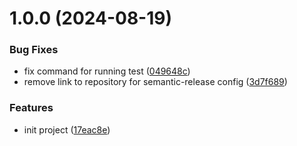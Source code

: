 # 1.0.0 (2024-08-19)


### Bug Fixes

* fix command for running test ([049648c](https://github.com/rozhkoy/password-strength-analyzer/commit/049648cd052b11ee07506b356383980a6ad37370))
* remove link to repository for semantic-release config ([3d7f689](https://github.com/rozhkoy/password-strength-analyzer/commit/3d7f68940bdd64db1f532f4ccef6387c050249b1))


### Features

* init project ([17eac8e](https://github.com/rozhkoy/password-strength-analyzer/commit/17eac8ee0b2375fd6ba92b00f09279e7741b96d2))
